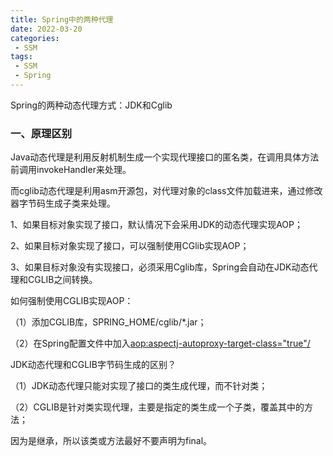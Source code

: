 ```yaml
---
title: Spring中的两种代理
date: 2022-03-20
categories:
 - SSM
tags:
 - SSM
 - Spring
---
```


Spring的两种动态代理方式：JDK和Cglib

### 一、原理区别

Java动态代理是利用反射机制生成一个实现代理接口的匿名类，在调用具体方法前调用invokeHandler来处理。

而cglib动态代理是利用asm开源包，对代理对象的class文件加载进来，通过修改器字节码生成子类来处理。

1、如果目标对象实现了接口，默认情况下会采用JDK的动态代理实现AOP；

2、如果目标对象实现了接口，可以强制使用CGlib实现AOP；

3、如果目标对象没有实现接口，必须采用Cglib库，Spring会自动在JDK动态代理和CGLIB之间转换。

如何强制使用CGLIB实现AOP：

（1）添加CGLIB库，SPRING_HOME/cglib/*.jar；

（2）在Spring配置文件中加入<aop:aspectj-autoproxy-target-class="true"/>

JDK动态代理和CGLIB字节码生成的区别？

（1）JDK动态代理只能对实现了接口的类生成代理，而不针对类；

（2）CGLIB是针对类实现代理，主要是指定的类生成一个子类，覆盖其中的方法；

因为是继承，所以该类或方法最好不要声明为final。
